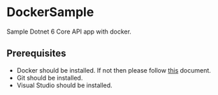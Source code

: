 # DockerSample
Sample Dotnet 6 Core API app with docker.
## Prerequisites
- Docker should be installed. If not then please follow [this](https://gist.github.com/VikashChauhan51/fc2dad10334dc4057a24ae23220ce506) document.
- Git should be installed.
- Visual Studio should be installed.

